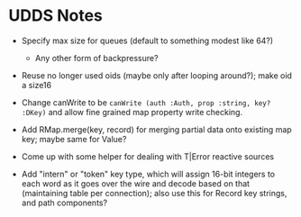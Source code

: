# UDDS Notes

- Specify max size for queues (default to something modest like 64?)
  - Any other form of backpressure?

- Reuse no longer used oids (maybe only after looping around?); make oid a size16

- Change canWrite to be `canWrite (auth :Auth, prop :string, key? :DKey)` and allow fine grained
  map property write checking.

- Add RMap.merge(key, record) for merging partial data onto existing map key; maybe same for Value?

- Come up with some helper for dealing with T|Error reactive sources

- Add "intern" or "token" key type, which will assign 16-bit integers to each word as it goes over
  the wire and decode based on that (maintaining table per connection); also use this for Record
  key strings, and path components?
